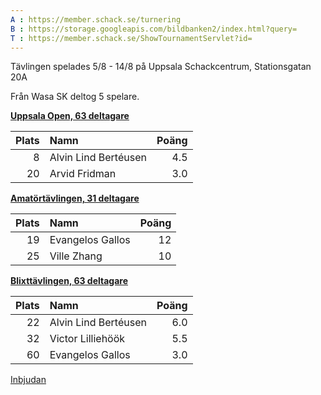 ```yaml
---
A : https://member.schack.se/turnering
B : https://storage.googleapis.com/bildbanken2/index.html?query=
T : https://member.schack.se/ShowTournamentServlet?id=
---
```


Tävlingen spelades 5/8 - 14/8 på Uppsala Schackcentrum, Stationsgatan 20A

Från Wasa SK deltog 5 spelare.

[**Uppsala Open, 63 deltagare**]({T}9388)

Plats|Namn|Poäng
-:|:--------------------|--:
 8|Alvin Lind Bertéusen|4.5
20|Arvid Fridman       |3.0
 
[**Amatörtävlingen, 31 deltagare**]({T}9390)

Plats|Namn|Poäng
-:|:--------------------|--:
19|Evangelos Gallos|12
25|Ville Zhang|10
 
[**Blixttävlingen, 63 deltagare**]({T}9389)

Plats|Namn|Poäng
-:|:--------------------|--:
22|Alvin Lind Bertéusen|6.0
32|Victor Lilliehöök|5.5
60|Evangelos Gallos|3.0

[Inbjudan](https://wasask.se/Uppsala%20Schackfestival%202022%20inbjudan.pdf)